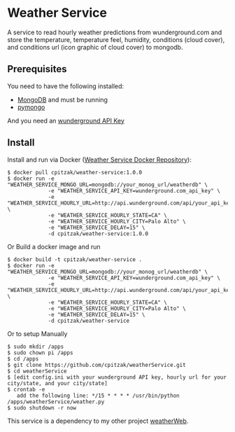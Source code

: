 # Weather Service

A service to read hourly weather predictions from wunderground.com and store the temperature, temperature feel, humidity, conditions (cloud cover), and conditions url (icon graphic of cloud cover) to mongodb.


## Prerequisites
You need to have the following installed:

- [MongoDB](http://www.mongodb.org) and must be running
- [pymongo](https://docs.mongodb.com/getting-started/python/client/)

And you need an [wunderground API Key](https://www.wunderground.com/weather/api/)


## Install

Install and run via Docker ([Weather Service Docker Repository](https://hub.docker.com/r/cpitzak/weather-service/)):
```
$ docker pull cpitzak/weather-service:1.0.0
$ docker run -e "WEATHER_SERVICE_MONGO_URL=mongodb://your_monog_url/weatherdb" \
             -e "WEATHER_SERVICE_API_KEY=wunderground.com_api_key" \
		     -e "WEATHER_SERVICE_HOURLY_URL=http://api.wunderground.com/api/your_api_key/hourly/q/CA/Palo_Alto.json" \
			 -e "WEATHER_SERVICE_HOURLY_STATE=CA" \
			 -e "WEATHER_SERVICE_HOURLY_CITY=Palo Alto" \
			 -e "WEATHER_SERVICE_DELAY=15" \
             -d cpitzak/weather-service:1.0.0
```

Or Build a docker image and run
```
$ docker build -t cpitzak/weather-service .
$ docker run -e "WEATHER_SERVICE_MONGO_URL=mongodb://your_monog_url/weatherdb" \
             -e "WEATHER_SERVICE_API_KEY=wunderground.com_api_key" \
		     -e "WEATHER_SERVICE_HOURLY_URL=http://api.wunderground.com/api/your_api_key/hourly/q/CA/Palo_Alto.json" \
			 -e "WEATHER_SERVICE_HOURLY_STATE=CA" \
			 -e "WEATHER_SERVICE_HOURLY_CITY=Palo Alto" \
			 -e "WEATHER_SERVICE_DELAY=15" \
             -d cpitzak/weather-service
```

Or to setup Manually
```
$ sudo mkdir /apps
$ sudo chown pi /apps
$ cd /apps
$ git clone https://github.com/cpitzak/weatherService.git
$ cd weatherService
$ [edit config.ini with your wunderground API key, hourly url for your city/state, and your city/state]
$ crontab -e
   add the following line: */15 * * * * /usr/bin/python /apps/weatherService/weather.py
$ sudo shutdown -r now
```
This service is a dependency to my other project [weatherWeb](https://github.com/cpitzak/weatherWeb).

